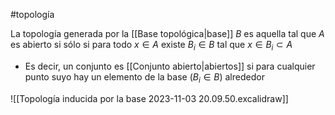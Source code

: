 #topología 

La topología generada por la [[Base topológica|base]] $B$ es aquella tal que $A$ es abierto si sólo si para todo $x \in A$ existe $B_i \in B$ tal que $x \in B_i \subset A$

- Es decir, un conjunto es [[Conjunto abierto|abiertos]] si para cualquier punto suyo hay un elemento de la base ($B_i \in B$) alrededor

![[Topología inducida por la base 2023-11-03 20.09.50.excalidraw]]